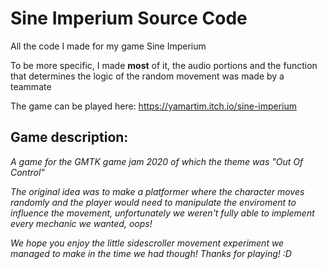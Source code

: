 # Sine Imperium Source Code
 All the code I made for my game Sine Imperium

 To be more specific, I made **most** of it, the audio portions and the function that determines the logic of the random movement was made by a teammate
 
 
The game can be played here:
https://yamartim.itch.io/sine-imperium

## Game description:
_A game for the GMTK game jam 2020 of which the theme was "Out Of Control"_

_The original idea was to make a platformer where the character moves randomly and the player would need to manipulate the enviroment to influence the movement, unfortunately we weren't fully able to implement every mechanic we wanted, oops!_

_We hope you enjoy the little sidescroller movement experiment we managed to make in the time we had though! Thanks for playing! :D_
